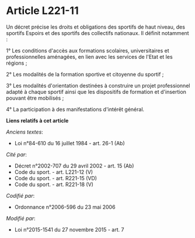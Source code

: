 # Article L221-11

Un décret précise les droits et obligations des sportifs de haut niveau, des sportifs Espoirs et des sportifs des collectifs
nationaux. Il définit notamment : 

1° Les conditions d'accès aux formations scolaires, universitaires et professionnelles aménagées, en lien avec les services
de l'Etat et les régions ;

2° Les modalités de la formation sportive et citoyenne du sportif ;

3° Les modalités d'orientation destinées à construire un projet professionnel adapté à chaque sportif ainsi que les
dispositifs de formation et d'insertion pouvant être mobilisés ;

4° La participation à des manifestations d'intérêt général.

**Liens relatifs à cet article**

_Anciens textes_:

  - Loi n°84-610 du 16 juillet 1984 - art. 26-1 (Ab)

_Cité par_:

  - Décret n°2002-707 du 29 avril 2002 - art. 15 (Ab)
  - Code du sport. - art. L221-12 (V)
  - Code du sport. - art. R221-15 (VD)
  - Code du sport. - art. R221-18 (V)

_Codifié par_:

  - Ordonnance n°2006-596 du 23 mai 2006

_Modifié par_:

  - Loi n°2015-1541 du 27 novembre 2015 - art. 7
